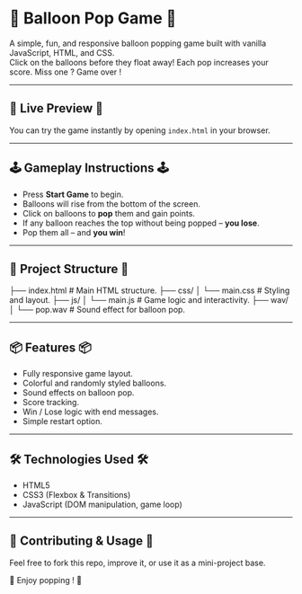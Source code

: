 # 🎈 Balloon Pop Game 🎈
A simple, fun, and responsive balloon popping game built with vanilla JavaScript, HTML, and CSS.  
Click on the balloons before they float away! Each pop increases your score. Miss one ? Game over !

---

## 🚀 Live Preview 🚀
You can try the game instantly by opening `index.html` in your browser.

---

## 🕹️ Gameplay Instructions 🕹️
- Press **Start Game** to begin.
- Balloons will rise from the bottom of the screen.
- Click on balloons to **pop** them and gain points.
- If any balloon reaches the top without being popped – **you lose**.
- Pop them all – and **you win**!

---

 ## 📁 Project Structure 📁
 ├── index.html # Main HTML structure.
 ├── css/
 │  └── main.css # Styling and layout.
 ├── js/
 │  └── main.js # Game logic and interactivity.
 ├── wav/
 │  └── pop.wav # Sound effect for balloon pop.

---

## 📦 Features 📦
- Fully responsive game layout.
- Colorful and randomly styled balloons.
- Sound effects on balloon pop.
- Score tracking.
- Win / Lose logic with end messages.
- Simple restart option.

---

## 🛠️ Technologies Used 🛠️
- HTML5
- CSS3 (Flexbox & Transitions)
- JavaScript (DOM manipulation, game loop)

---

## 🙌 Contributing & Usage 🙌
Feel free to fork this repo, improve it, or use it as a mini-project base.

🎈 Enjoy popping ! 🎈
